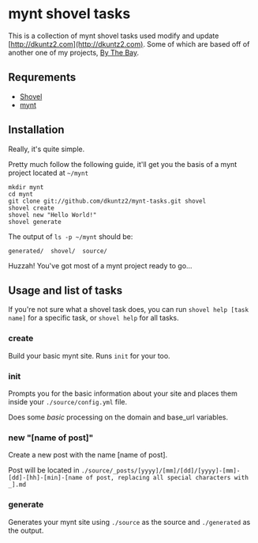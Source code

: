 # mynt shovel tasks

This is a collection of mynt shovel tasks used modify and update [http://dkuntz2.com](http://dkuntz2.com). Some of which are based off of another one of my projects, [By The Bay](https://github.com/dkuntz2/bythebay).

## Requrements

- [Shovel](https://github.com/seomoz/shovel)
- [mynt](https://github.com/Anomareh/mynt)

## Installation

Really, it's quite simple. 

Pretty much follow the following guide, it'll get you the basis of a mynt project located at `~/mynt`

	mkdir mynt
	cd mynt
	git clone git://github.com/dkuntz2/mynt-tasks.git shovel
	shovel create
	shovel new "Hello World!"
	shovel generate

The output of `ls -p ~/mynt` should be:

	generated/  shovel/  source/

Huzzah! You've got most of a mynt project ready to go...

## Usage and list of tasks

If you're not sure what a shovel task does, you can run `shovel help [task name]` for a specific task, or `shovel help` for all tasks.

### create

Build your basic mynt site. Runs `init` for your too.

### init

Prompts you for the basic information about your site and places them inside your `./source/config.yml` file.

Does some *basic* processing on the domain and base_url variables.

### new "[name of post]"

Create a new post with the name [name of post].

Post will be located in `./source/_posts/[yyyy]/[mm]/[dd]/[yyyy]-[mm]-[dd]-[hh]-[min]-[name of post, replacing all special characters with _].md`

### generate

Generates your mynt site using `./source` as the source and `./generated` as the output.